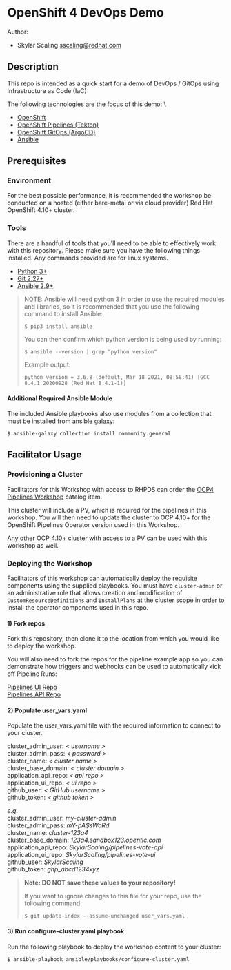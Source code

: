 # OpenShift 4 DevOps Demo

Author:
 - Skylar Scaling <sscaling@redhat.com>


## Description

This repo is intended as a quick start for a demo of DevOps / GitOps using Infrastructure as Code (IaC)

The following technologies are the focus of this demo: \
* [OpenShift](https://docs.openshift.com/container-platform/4.11/cicd/index.html)
* [OpenShift Pipelines (Tekton)](https://docs.openshift.com/container-platform/4.11/cicd/pipelines/understanding-openshift-pipelines.html#understanding-openshift-pipelines)
* [OpenShift GitOps (ArgoCD)](https://docs.openshift.com/container-platform/4.11/cicd/gitops/understanding-openshift-gitops.html#understanding-openshift-gitops)
* [Ansible](https://www.ansible.com/)

## Prerequisites
### Environment

For the best possible performance, it is recommended the workshop be conducted on a hosted (either bare-metal or via cloud provider)
Red Hat OpenShift 4.10+ cluster. 

### Tools

There are a handful of tools that you'll need to be able to effectively work with this repository. Please make sure you have the following things installed. 
Any commands provided are for linux systems.

- [Python 3+](https://www.python.org/downloads/)
- [Git 2.27+](https://git-scm.com/downloads)
- [Ansible 2.9+](https://docs.ansible.com/ansible/2.9/installation_guide/intro_installation.html)

> NOTE: Ansible will need python 3 in order to use the required modules and libraries, so it is recommended that you use 
> the following command to install Ansible: 
>
> ```
> $ pip3 install ansible
> ```
> You can then confirm which python version is being used by running:
> ```
> $ ansible --version | grep "python version"
> ```
> Example output:
> ```
> python version = 3.6.8 (default, Mar 18 2021, 08:58:41) [GCC 8.4.1 20200928 (Red Hat 8.4.1-1)]
> ```

#### Additional Required Ansible Module
The included Ansible playbooks also use modules from a collection that must be installed from ansible galaxy:
```
$ ansible-galaxy collection install community.general
```

## Facilitator Usage
### Provisioning a Cluster

Facilitators for this Workshop with access to RHPDS can order the [OCP4 Pipelines Workshop](https://demo.redhat.com/catalog?search=pipeline&item=babylon-catalog-prod%2Fsandboxes-gpte.ocp4-wksp-pipelines.prod) 
catalog item. 

This cluster will include a PV, which is required for the pipelines in this workshop. You will then need
to update the cluster to OCP 4.10+ for the OpenShift Pipelines Operator version used in this Workshop. 

Any other OCP 4.10+ cluster with access to a PV can be used with this workshop as well.

### Deploying the Workshop

Facilitators of this workshop can automatically deploy the requisite components using the supplied playbooks. You
must have `cluster-admin` or an administrative role that allows creation and modification of `CustomResourceDefinitions`
and `InstallPlans` at the cluster scope in order to install the operator components used in this repo.

#### 1) Fork repos
Fork this repository, then clone it to the location from which you would like to deploy the workshop.

You will also need to fork the repos for the pipeline example app so you can demonstrate how triggers and webhooks can
be used to automatically kick off Pipeline Runs:

[Pipelines UI Repo](https://github.com/SkylarScaling/pipelines-vote-ui) \
[Pipelines API Repo](https://github.com/SkylarScaling/pipelines-vote-api)

#### 2) Populate user_vars.yaml
Populate the user_vars.yaml file with the required information to connect to your cluster.

cluster_admin_user: _< username >_ \
cluster_admin_pass: _< password >_ \
cluster_name: _< cluster name >_ \
cluster_base_domain: _< cluster domain >_ \
application_api_repo: _< api repo >_ \
application_ui_repo: _< ui repo >_ \
github_user: _< GitHub username >_ \
github_token: _< github token >_ 

_e.g._ \
cluster_admin_user: _my-cluster-admin_ \
cluster_admin_pass: _mY-pA$sWoRd_ \
cluster_name: _cluster-123a4_ \
cluster_base_domain: _123a4.sandbox123.opentlc.com_ \
application_api_repo: _SkylarScaling/pipelines-vote-api_ \
application_ui_repo: _SkylarScaling/pipelines-vote-ui_ \
github_user: _SkylarScaling_ \
github_token: _ghp_abcd1234xyz_

> **Note: DO NOT save these values to your repository!**
> 
> If you want to ignore changes to this file for your repo, use the following command: 
> ```
> $ git update-index --assume-unchanged user_vars.yaml
> ```

#### 3) Run configure-cluster.yaml playbook
Run the following playbook to deploy the workshop content to your cluster:

```
$ ansible-playbook ansible/playbooks/configure-cluster.yaml
```
